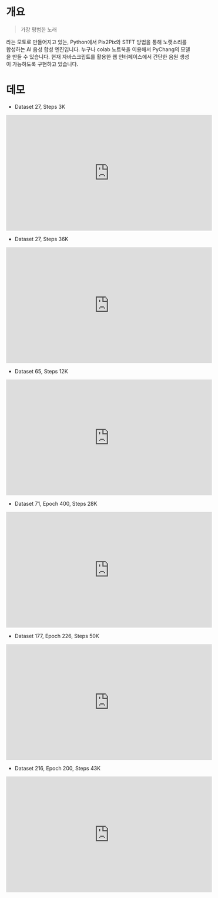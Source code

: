 
# 개요

> 가장 평범한 노래

라는 모토로 만들어지고 있는, Python에서 Pix2Pix와 STFT 방법을 통해 노랫소리를 합성하는 AI 음성 합성 엔진입니다. 누구나 colab 노트북을 이용해서 PyChang의 모델을 만들 수 있습니다. 현재 자바스크립트를 활용한 웹 인터페이스에서 간단한 음원 생성이 가능하도록 구현하고 있습니다.

# 데모

* Dataset 27, Steps 3K

<iframe class="youtube" width="560" height="315" src="https://www.youtube.com/embed/e0Ywt4mYRXU" title="YouTube video player" frameborder="0" allow="accelerometer; autoplay; clipboard-write; encrypted-media; gyroscope; picture-in-picture; web-share" allowfullscreen></iframe>

* Dataset 27, Steps 36K

<iframe class="youtube" width="560" height="315" src="https://www.youtube.com/embed/yxm8It_96dk" title="YouTube video player" frameborder="0" allow="accelerometer; autoplay; clipboard-write; encrypted-media; gyroscope; picture-in-picture; web-share" allowfullscreen></iframe>

* Dataset 65, Steps 12K

<iframe class="youtube" width="560" height="315" src="https://www.youtube.com/embed/cHCqBWZOqco" title="YouTube video player" frameborder="0" allow="accelerometer; autoplay; clipboard-write; encrypted-media; gyroscope; picture-in-picture; web-share" allowfullscreen></iframe>

* Dataset 71, Epoch 400, Steps 28K

<iframe width="560" height="315" class="youtube" src="https://www.youtube.com/embed/0bCSZ1WOfzw" title="YouTube video player" frameborder="0" allow="accelerometer; autoplay; clipboard-write; encrypted-media; gyroscope; picture-in-picture; web-share" allowfullscreen></iframe>

* Dataset 177, Epoch 226, Steps 50K

<iframe width="560" height="315" class="youtube" src="https://www.youtube.com/embed/WKoj3tp2P4I" title="YouTube video player" frameborder="0" allow="accelerometer; autoplay; clipboard-write; encrypted-media; gyroscope; picture-in-picture; web-share" allowfullscreen></iframe>

* Dataset 216, Epoch 200, Steps 43K

<iframe width="560" height="315" class="youtube" src="https://www.youtube.com/embed/buUSMUeq0fc" title="YouTube video player" frameborder="0" allow="accelerometer; autoplay; clipboard-write; encrypted-media; gyroscope; picture-in-picture; web-share" allowfullscreen></iframe>
